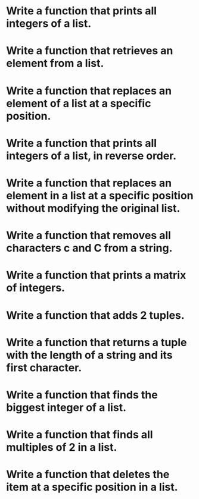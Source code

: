  # Write a function that prints all integers of a list.
 # Write a function that retrieves an element from a list.
 # Write a function that replaces an element of a list at a specific position.
 # Write a function that prints all integers of a list, in reverse order.
 # Write a function that replaces an element in a list at a specific position without modifying the original list.
 # Write a function that removes all characters c and C from a string.
 # Write a function that prints a matrix of integers.
 # Write a function that adds 2 tuples.
 # Write a function that returns a tuple with the length of a string and its first character.
 # Write a function that finds the biggest integer of a list.
 # Write a function that finds all multiples of 2 in a list.
 # Write a function that deletes the item at a specific position in a list.
 # 